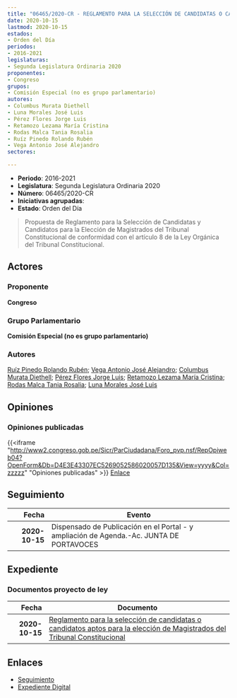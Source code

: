 ```yaml
---
title: "06465/2020-CR - REGLAMENTO PARA LA SELECCIÓN DE CANDIDATAS O CANDIDATOS APTOS PARA LA ELECCIÓN DE MAGISTRADOS DEL TRIBUNAL CONSTITUCIONAL"
date: 2020-10-15
lastmod: 2020-10-15
estados:
- Orden del Día
periodos:
- 2016-2021
legislaturas:
- Segunda Legislatura Ordinaria 2020
proponentes:
- Congreso
grupos:
- Comisión Especial (no es grupo parlamentario)
autores:
- Columbus Murata Diethell
- Luna Morales José Luis
- Pérez Flores Jorge Luis
- Retamozo Lezama María Cristina
- Rodas Malca Tania Rosalia
- Ruíz Pinedo Rolando Rubén
- Vega Antonio José Alejandro
sectores:

---
```

- **Periodo**: 2016-2021
- **Legislatura**: Segunda Legislatura Ordinaria 2020
- **Número**: 06465/2020-CR
- **Iniciativas agrupadas**: 
- **Estado**: Orden del Día

> Propuesta de Reglamento para la Selección de Candidatas y Candidatos para la Elección de Magistrados del Tribunal Constitucional de conformidad con el artículo 8 de la Ley Orgánica del Tribunal Constitucional.


## Actores

### Proponente

**Congreso**

### Grupo Parlamentario

**Comisión Especial (no es grupo parlamentario)**

### Autores

[Ruíz Pinedo Rolando Rubén](mailto:mailto:rruiz@congreso.gob.pe); [Vega Antonio José Alejandro](mailto:mailto:jvegaa@congreso.gob.pe); [Columbus Murata Diethell](mailto:mailto:dcolumbus@congreso.gob.pe); [Pérez Flores Jorge Luis](mailto:mailto:jperezf@congreso.gob.pe); [Retamozo Lezama María Cristina](mailto:mailto:mretamozo@congreso.gob.pe); [Rodas Malca Tania Rosalia](mailto:mailto:trodas@congreso.gob.pe); [Luna Morales José Luis](mailto:mailto:jlunam@congreso.gob.pe)

## Opiniones

### Opiniones publicadas

{{<iframe "http://www2.congreso.gob.pe/Sicr/ParCiudadana/Foro_pvp.nsf/RepOpiweb04?OpenForm&Db=D4E3E43307EC5269052586020057D135&View=yyyy&Col=zzzzz" "Opiniones publicadas" >}}
[Enlace](http://www2.congreso.gob.pe/Sicr/ParCiudadana/Foro_pvp.nsf/RepOpiweb04?OpenForm&Db=D4E3E43307EC5269052586020057D135&View=yyyy&Col=zzzzz)


## Seguimiento

| Fecha | Evento |
|------:|--------|
| **2020-10-15** | Dispensado de Publicación en el Portal - y ampliación de Agenda.-Ac. JUNTA DE PORTAVOCES |

## Expediente

### Documentos proyecto de ley

| Fecha | Documento |
|------:|-----------|
| **2020-10-15** | [Reglamento para la selección de candidatas o candidatos aptos para la elección de Magistrados del Tribunal Constitucional](https://leyes.congreso.gob.pe/Documentos/2016_2021/Proyectos_de_Ley_y_de_Resoluciones_Legislativas/PL06465-20201015.pdf) |

## Enlaces

- [Seguimiento](http://www2.congreso.gob.pe/Sicr/TraDocEstProc/CLProLey2016.nsf/f7fff46988ca05b1052578e100829cc7/6d94d466b30a6b5e05258602005874e9?OpenDocument)
- [Expediente Digital](http://www2.congreso.gob.pe/Sicr/TraDocEstProc/Expvirt_2011.nsf/visbusqptramdoc1621/06465?opendocument)

